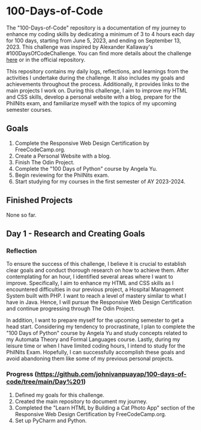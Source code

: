 # 100-Days-of-Code

The "100-Days-of-Code" repository is a documentation of my journey to enhance my coding skills by dedicating a minimum of 3 to 4 hours each day for 100 days, starting from June 5, 2023, and ending on September 13, 2023. This challenge was inspired by Alexander Kallaway's #100DaysOfCodeChallenge. You can find more details about the challenge [here](https://www.100daysofcode.com) or in the official repository.

This repository contains my daily logs, reflections, and learnings from the activities I undertake during the challenge. It also includes my goals and achievements throughout the process. Additionally, it provides links to the main projects I work on. During this challenge, I aim to improve my HTML and CSS skills, develop a personal website with a blog, prepare for the PhilNits exam, and familiarize myself with the topics of my upcoming semester courses.

## Goals

1. Complete the Responsive Web Design Certification by FreeCodeCamp.org.
2. Create a Personal Website with a blog.
3. Finish The Odin Project.
4. Complete the "100 Days of Python" course by Angela Yu.
5. Begin reviewing for the PhilNits exam.
6. Start studying for my courses in the first semester of AY 2023-2024.

## Finished Projects

None so far.

## Day 1 - Research and Creating Goals

### Reflection

To ensure the success of this challenge, I believe it is crucial to establish clear goals and conduct thorough research on how to achieve them. After contemplating for an hour, I identified several areas where I want to improve. Specifically, I aim to enhance my HTML and CSS skills as I encountered difficulties in our previous project, a Hospital Management System built with PHP. I want to reach a level of mastery similar to what I have in Java. Hence, I will pursue the Responsive Web Design Certification and continue progressing through The Odin Project.

In addition, I want to prepare myself for the upcoming semester to get a head start. Considering my tendency to procrastinate, I plan to complete the "100 Days of Python" course by Angela Yu and study concepts related to my Automata Theory and Formal Languages course. Lastly, during my leisure time or when I have limited coding hours, I intend to study for the PhilNits Exam. Hopefully, I can successfully accomplish these goals and avoid abandoning them like some of my previous personal projects.

### Progress (https://github.com/johnivanpuayap/100-days-of-code/tree/main/Day%201)

1. Defined my goals for this challenge.
2. Created the main repository to document my journey.
3. Completed the "Learn HTML by Building a Cat Photo App" section of the Responsive Web Design Certification by FreeCodeCamp.org.
4. Set up PyCharm and Python.

